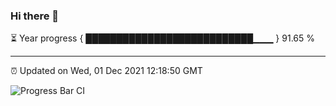 ### Hi there 👋

⏳ Year progress { ███████████████████████████▁▁▁ } 91.65 %

---

⏰ Updated on Wed, 01 Dec 2021 12:18:50 GMT

![Progress Bar CI](https://github.com/liununu/liununu/workflows/Progress%20Bar%20CI/badge.svg)
